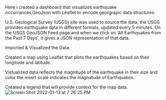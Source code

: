 Here i created a dashboard that visualizes earthquake occurrances,GeoJson with Leaflet to encode georgrapic data structures.

 U.S. Geological Survey (USGS) site was used to source the data, the USGS provides earthquake data in different formats, updated every 5 minutes. On the USGS GeoJSON Feed page and when we click on 'All Earthquakes from the Past 7 Days', it gives a JSON representation of that data.


Imported & Visualized the Data.

Created a map using Leaflet that plots the earthquakes based on their longitude and latitude.

Vistualized data reflects the magnitude of the earthquake in their size and color the insert scale indicates the magnatude of Earthquakes.


Created a legend that will provide context for the map data. 
![Screen Shot 2022-01-13 at 7 26 25 PM](https://user-images.githubusercontent.com/33403205/149430339-d609042e-cacc-4afe-a3ec-14e89a574d68.png)
